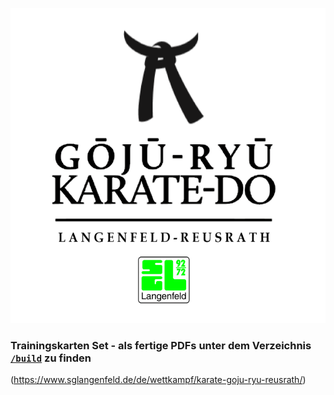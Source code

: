 ![Goju Ryu Karate Reusrath](/Gfx/sglgrkr/GJRKDR_n.png)
### Trainingskarten Set - als fertige PDFs unter dem Verzeichnis [`/build`](build/) zu finden

(https://www.sglangenfeld.de/de/wettkampf/karate-goju-ryu-reusrath/)
